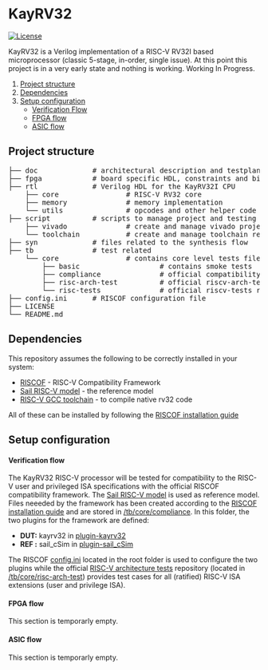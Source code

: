 # KayRV32
[![License](https://img.shields.io/badge/License-BSD_3--Clause-blue.svg)](https://opensource.org/licenses/BSD-3-Clause)

KayRV32 is a Verilog implementation of a RISC-V RV32I based microprocessor (classic 5-stage, in-order, single issue). At this point this project is in a very early state and nothing is working. Working In Progress.

1. [Project structure](#Project-structure)
2. [Dependencies](#Dependencies)
3. [Setup configuration](#Setup-configuration)
   * [Verification Flow](#Verification-flow)
   * [FPGA flow](#FPGA-flow)
   * [ASIC flow](#ASIC-flow)

## Project structure
<pre>
├── doc             # architectural description and testplan
├── fpga            # board specific HDL, constraints and bitstream
├── rtl             # Verilog HDL for the KayRV32I CPU
    ├── core                # RISC-V RV32 core
    ├── memory              # memory implementation
    └── utils               # opcodes and other helper code
├── script          # scripts to manage project and testing
    ├── vivado              # create and manage vivado project
    └── toolchain           # create and manage toolchain related scripts
├── syn             # files related to the synthesis flow
├── tb              # test related
    └── core                # contains core level tests files
        ├── basic                   # contains smoke tests
        ├── compliance              # official compatibility framework for RISC-V, RISCOF
        ├── risc-arch-test          # official riscv-arch-test repository
        └── risc-tests              # official riscv-tests repository
├── config.ini      # RISCOF configuration file
├── LICENSE
└── README.md  
</pre>


## Dependencies
This repository assumes the following to be correctly installed in your system:
- [RISCOF](https://github.com/riscv-software-src/riscof) - RISC-V Compatibility Framework
- [Sail RISC-V model](https://github.com/riscv/sail-riscv) - the reference model
- [RISC-V GCC toolchain](https://github.com/riscv/riscv-gnu-toolchain) - to compile native rv32 code

All of these can be installed by following the [RISCOF installation guide](https://riscof.readthedocs.io/en/latest/installation.html)


## Setup configuration
#### Verification flow
The KayRV32 RISC-V processor will be tested for compatibility to the RISC-V user and privileged ISA specifications with the official RISCOF compatibility framework. The [Sail RISC-V model](https://github.com/riscv/sail-riscv) is used as reference model. Files neeeded by the framework has been created according to the [RISCOF installation guide](https://riscof.readthedocs.io/en/latest/installation.html) and are stored in [/tb/core/compliance](/tb/core/compliance). In this folder, the two plugins for the framework are defined:
- **DUT:** kayrv32 in [plugin-kayrv32](/tb/compliance/plugin-kayrv32)
- **REF :** sail_cSim in [plugin-sail_cSim](/tb/compliance/plugin-sail_cSim)

The RISCOF [config.ini](/config.ini) located in the root folder is used to configure the two plugins while the official [RISC-V architecture tests](https://github.com/riscv-non-isa/riscv-arch-test) repository (located in [/tb/core/risc-arch-test](/tb/core/risc-arch-test)) provides test cases for all (ratified) RISC-V ISA extensions (user and privilege ISA). 

#### FPGA flow
This section is temporarly empty.

#### ASIC flow
This section is temporarly empty.
